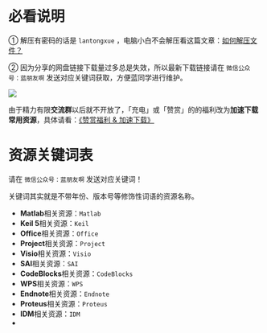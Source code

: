 # 必看说明

① 解压有密码的话是 `lantongxue` ，电脑小白不会解压看这篇文章：[如何解压文件？](https://mp.weixin.qq.com/s/WwFchRA_4f9QwDLr5f-dxA)

② 因为分享的网盘链接下载量过多总是失效，所以最新下载链接请在 `微信公众号：蓝朋友啊` 发送对应关键词获取，方便蓝同学进行维护。

![](https://notes-1302258083.cos.ap-guangzhou.myqcloud.com/202204300106793.jpg)

由于精力有限**交流群**以后就不开放了，「充电」或「赞赏」的的福利改为**加速下载常用资源**，具体请看：[《赞赏福利 & 加速下载》](https://mp.weixin.qq.com/s/eokK0hyacb61cvWmoBLkJw)



# 资源关键词表

请在 `微信公众号：蓝朋友啊` 发送对应关键词！

关键词其实就是不带年份、版本号等修饰性词语的资源名称。

* **Matlab**相关资源：`Matlab`
* **Keil 5**相关资源：`Keil`
* **Office**相关资源：`Office`
* **Project**相关资源：`Project`
* **Visio**相关资源：`Visio`
* **SAI**相关资源：`SAI`
* **CodeBlocks**相关资源：`CodeBlocks`
* **WPS**相关资源：`WPS`
* **Endnote**相关资源：`Endnote`
* **Proteus**相关资源：`Proteus`
* **IDM**相关资源：`IDM`
* 
